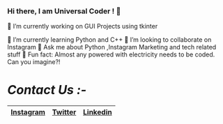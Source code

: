 ### Hi there, I am Universal Coder ! 👋

📌 I’m currently working on GUI Projects using tkinter

📌 I’m currently learning Python and C++
📌 I’m looking to collaborate on Instagram
📌 Ask me about Python ,Instagram Marketing and tech related stuff
📌 Fun fact: Almost any powered with electricity needs to be coded. Can you imagine?!

# *Contact Us :-*


|[Instagram](https://instagram.com/universal_coder)|[Twitter](https://twitter.com/LondheAaryan)|[Linkedin](https://www.linkedin.com/in/aaryan-r-londhe-0a1809179/)|
|-|-|-|
